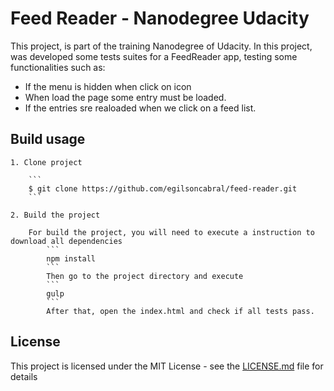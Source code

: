 # Feed Reader - Nanodegree Udacity

This project, is part of the training Nanodegree of Udacity. In this project, was developed some tests suites for a FeedReader app, testing some functionalities such as:

* If the menu is hidden when click on icon 
* When load the page some entry must be loaded.
* If the entries sre realoaded when we click on a feed list.


## Build usage

	1. Clone project

		```
		$ git clone https://github.com/egilsoncabral/feed-reader.git
		```

	2. Build the project

		For build the project, you will need to execute a instruction to download all dependencies
        	```
        	npm install
        	```
        	Then go to the project directory and execute
        	```
        	gulp
        	```
        	After that, open the index.html and check if all tests pass.
    
## License

This project is licensed under the MIT License - see the [LICENSE.md](LICENSE.md) file for details


